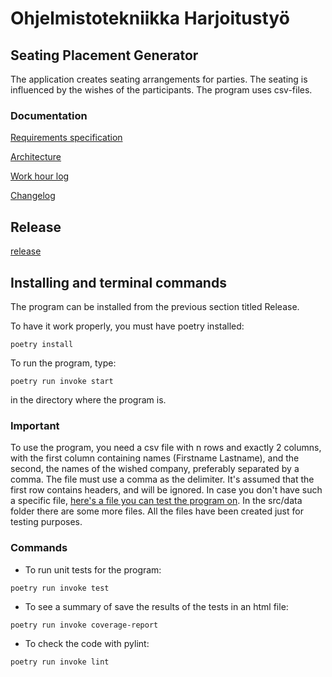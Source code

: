 # Ohjelmistotekniikka Harjoitustyö

## Seating Placement Generator
The application creates seating arrangements for parties. The seating is influenced by the wishes of the participants. The program uses csv-files.

### Documentation

[Requirements specification](https://github.com/HeljaeRaeisaenen/ohte-harjoitusty-/blob/main/documentation/requirements_spec.md)

[Architecture](https://github.com/HeljaeRaeisaenen/ohte-harjoitusty-/blob/main/documentation/architecture.md)

[Work hour log](https://github.com/HeljaeRaeisaenen/ohte-harjoitusty-/blob/main/documentation/workhourlog.md)

[Changelog](https://github.com/HeljaeRaeisaenen/ohte-harjoitusty-/blob/main/documentation/changelog.md)


## Release
[release](https://github.com/HeljaeRaeisaenen/ohte-harjoitusty-/releases/tag/viikko5)

## Installing and terminal commands
The program can be installed from the previous section titled Release. 

To have it work properly, you must have poetry installed:

`poetry install`

To run the program, type:

`poetry run invoke start`

in the directory where the program is.

### Important

To use the program, you need a csv file with n rows and exactly 2 columns, with the first column containing names (Firstname Lastname), and the second, the names of the wished company, preferably separated by a comma. The file must use a comma as the delimiter. It's assumed that the first row contains headers, and will be ignored. In case you don't have such a specific file, [here's a file you can test the program on](https://github.com/HeljaeRaeisaenen/ohte-harjoitusty-/blob/main/src/data/testi.csv). In the src/data folder there are some more files. All the files have been created just for testing purposes.

### Commands
- To run unit tests for the program:

`poetry run invoke test`


- To see a summary of save the results of the tests in an html file:

`poetry run invoke coverage-report`


- To check the code with pylint:

`poetry run invoke lint`

